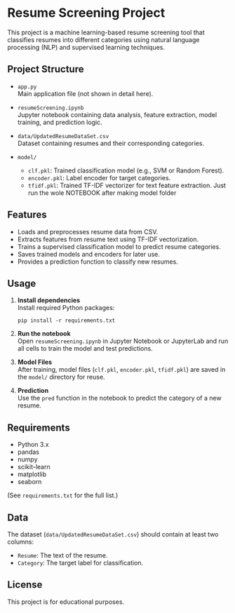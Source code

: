 # Resume Screening Project

This project is a machine learning-based resume screening tool that classifies resumes into different categories using natural language processing (NLP) and supervised learning techniques.

## Project Structure

- `app.py`  
  Main application file (not shown in detail here).

- `resumeScreening.ipynb`  
  Jupyter notebook containing data analysis, feature extraction, model training, and prediction logic.

- `data/UpdatedResumeDataSet.csv`  
  Dataset containing resumes and their corresponding categories.

- `model/`  
  - `clf.pkl`: Trained classification model (e.g., SVM or Random Forest).
  - `encoder.pkl`: Label encoder for target categories.
  - `tfidf.pkl`: Trained TF-IDF vectorizer for text feature extraction.
Just run  the wole NOTEBOOK after making model folder
## Features

- Loads and preprocesses resume data from CSV.
- Extracts features from resume text using TF-IDF vectorization.
- Trains a supervised classification model to predict resume categories.
- Saves trained models and encoders for later use.
- Provides a prediction function to classify new resumes.

## Usage

1. **Install dependencies**  
   Install required Python packages:
   ```
   pip install -r requirements.txt
   ```

2. **Run the notebook**  
   Open `resumeScreening.ipynb` in Jupyter Notebook or JupyterLab and run all cells to train the model and test predictions.

3. **Model Files**  
   After training, model files (`clf.pkl`, `encoder.pkl`, `tfidf.pkl`) are saved in the `model/` directory for reuse.

4. **Prediction**  
   Use the `pred` function in the notebook to predict the category of a new resume.

## Requirements

- Python 3.x
- pandas
- numpy
- scikit-learn
- matplotlib
- seaborn

(See `requirements.txt` for the full list.)

## Data

The dataset (`data/UpdatedResumeDataSet.csv`) should contain at least two columns:
- `Resume`: The text of the resume.
- `Category`: The target label for classification.

## License

This project is for educational purposes.
